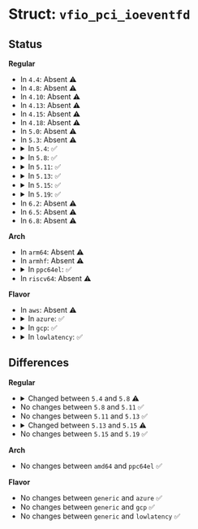 # Struct: <code>vfio_pci_ioeventfd</code>

## Status
<b>Regular</b>
<ul>
<li>
In <code>4.4</code>: Absent ⚠️
</li>
<li>
In <code>4.8</code>: Absent ⚠️
</li>
<li>
In <code>4.10</code>: Absent ⚠️
</li>
<li>
In <code>4.13</code>: Absent ⚠️
</li>
<li>
In <code>4.15</code>: Absent ⚠️
</li>
<li>
In <code>4.18</code>: Absent ⚠️
</li>
<li>
In <code>5.0</code>: Absent ⚠️
</li>
<li>
In <code>5.3</code>: Absent ⚠️
</li>
<li>
<details>
<summary>In <code>5.4</code>: ✅</summary>

```c
struct vfio_pci_ioeventfd {
    struct list_head next;
    struct virqfd *virqfd;
    void *addr;
    uint64_t data;
    loff_t pos;
    int bar;
    int count;
};
```
</details>
</li>
<li>
<details>
<summary>In <code>5.8</code>: ✅</summary>

```c
struct vfio_pci_ioeventfd {
    struct list_head next;
    struct vfio_pci_device *vdev;
    struct virqfd *virqfd;
    void *addr;
    uint64_t data;
    loff_t pos;
    int bar;
    int count;
    bool test_mem;
};
```
</details>
</li>
<li>
<details>
<summary>In <code>5.11</code>: ✅</summary>

```c
struct vfio_pci_ioeventfd {
    struct list_head next;
    struct vfio_pci_device *vdev;
    struct virqfd *virqfd;
    void *addr;
    uint64_t data;
    loff_t pos;
    int bar;
    int count;
    bool test_mem;
};
```
</details>
</li>
<li>
<details>
<summary>In <code>5.13</code>: ✅</summary>

```c
struct vfio_pci_ioeventfd {
    struct list_head next;
    struct vfio_pci_device *vdev;
    struct virqfd *virqfd;
    void *addr;
    uint64_t data;
    loff_t pos;
    int bar;
    int count;
    bool test_mem;
};
```
</details>
</li>
<li>
<details>
<summary>In <code>5.15</code>: ✅</summary>

```c
struct vfio_pci_ioeventfd {
    struct list_head next;
    struct vfio_pci_core_device *vdev;
    struct virqfd *virqfd;
    void *addr;
    uint64_t data;
    loff_t pos;
    int bar;
    int count;
    bool test_mem;
};
```
</details>
</li>
<li>
<details>
<summary>In <code>5.19</code>: ✅</summary>

```c
struct vfio_pci_ioeventfd {
    struct list_head next;
    struct vfio_pci_core_device *vdev;
    struct virqfd *virqfd;
    void *addr;
    uint64_t data;
    loff_t pos;
    int bar;
    int count;
    bool test_mem;
};
```
</details>
</li>
<li>
In <code>6.2</code>: Absent ⚠️
</li>
<li>
In <code>6.5</code>: Absent ⚠️
</li>
<li>
In <code>6.8</code>: Absent ⚠️
</li>
</ul>
<b>Arch</b>
<ul>
<li>
In <code>arm64</code>: Absent ⚠️
</li>
<li>
In <code>armhf</code>: Absent ⚠️
</li>
<li>
<details>
<summary>In <code>ppc64el</code>: ✅</summary>

```c
struct vfio_pci_ioeventfd {
    struct list_head next;
    struct virqfd *virqfd;
    void *addr;
    uint64_t data;
    loff_t pos;
    int bar;
    int count;
};
```
</details>
</li>
<li>
In <code>riscv64</code>: Absent ⚠️
</li>
</ul>
<b>Flavor</b>
<ul>
<li>
In <code>aws</code>: Absent ⚠️
</li>
<li>
<details>
<summary>In <code>azure</code>: ✅</summary>

```c
struct vfio_pci_ioeventfd {
    struct list_head next;
    struct virqfd *virqfd;
    void *addr;
    uint64_t data;
    loff_t pos;
    int bar;
    int count;
};
```
</details>
</li>
<li>
<details>
<summary>In <code>gcp</code>: ✅</summary>

```c
struct vfio_pci_ioeventfd {
    struct list_head next;
    struct virqfd *virqfd;
    void *addr;
    uint64_t data;
    loff_t pos;
    int bar;
    int count;
};
```
</details>
</li>
<li>
<details>
<summary>In <code>lowlatency</code>: ✅</summary>

```c
struct vfio_pci_ioeventfd {
    struct list_head next;
    struct virqfd *virqfd;
    void *addr;
    uint64_t data;
    loff_t pos;
    int bar;
    int count;
};
```
</details>
</li>
</ul>

## Differences
<b>Regular</b>
<ul>
<li>
<details>
<summary>Changed between <code>5.4</code> and <code>5.8</code> ⚠️</summary>
<ul>
<li>
<b>Field added. </b>
<code>struct vfio_pci_device *vdev</code>
</li>
<li>
<b>Field added. </b>
<code>bool test_mem</code>
</li>
</ul>
</details>
</li>
<li>
No changes between <code>5.8</code> and <code>5.11</code> ✅
</li>
<li>
No changes between <code>5.11</code> and <code>5.13</code> ✅
</li>
<li>
<details>
<summary>Changed between <code>5.13</code> and <code>5.15</code> ⚠️</summary>
<ul>
<li>
<b>Field type changed. </b>
<code>struct vfio_pci_device *vdev</code> ➡️ <code>struct vfio_pci_core_device *vdev</code>
</li>
</ul>
</details>
</li>
<li>
No changes between <code>5.15</code> and <code>5.19</code> ✅
</li>
</ul>
<b>Arch</b>
<ul>
<li>
No changes between <code>amd64</code> and <code>ppc64el</code> ✅
</li>
</ul>
<b>Flavor</b>
<ul>
<li>
No changes between <code>generic</code> and <code>azure</code> ✅
</li>
<li>
No changes between <code>generic</code> and <code>gcp</code> ✅
</li>
<li>
No changes between <code>generic</code> and <code>lowlatency</code> ✅
</li>
</ul>

